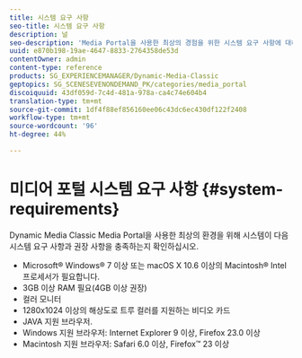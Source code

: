 ```yaml
---
title: 시스템 요구 사항
seo-title: 시스템 요구 사항
description: 널
seo-description: 'Media Portal을 사용한 최상의 경험을 위한 시스템 요구 사항에 대해 알아보십시오. '
uuid: e870b198-19ae-4647-8833-2764358de53d
contentOwner: admin
content-type: reference
products: SG_EXPERIENCEMANAGER/Dynamic-Media-Classic
geptopics: SG_SCENESEVENONDEMAND_PK/categories/media_portal
discoiquuid: 43df059d-7c4d-481a-978a-ca4c74e604b4
translation-type: tm+mt
source-git-commit: 1df4f88ef856160ee06c43dc6ec430df122f2408
workflow-type: tm+mt
source-wordcount: '96'
ht-degree: 44%

---
```



# 미디어 포털 시스템 요구 사항 {#system-requirements}

Dynamic Media Classic Media Portal을 사용한 최상의 환경을 위해 시스템이 다음 시스템 요구 사항과 권장 사항을 충족하는지 확인하십시오.

* Microsoft® Windows® 7 이상 또는 macOS X 10.6 이상의 Macintosh® Intel 프로세서가 필요합니다.
* 3GB 이상 RAM 필요(4GB 이상 권장)
* 컬러 모니터
* 1280x1024 이상의 해상도로 트루 컬러를 지원하는 비디오 카드
* JAVA 지원 브라우저.
* Windows 지원 브라우저: Internet Explorer 9 이상, Firefox 23.0 이상
* Macintosh 지원 브라우저: Safari 6.0 이상, Firefox™ 23 이상


